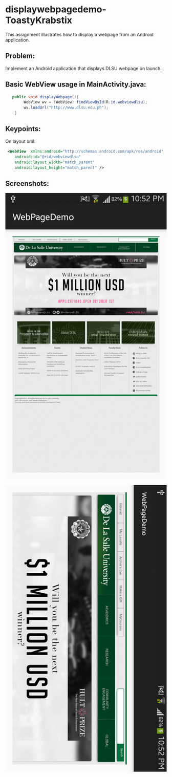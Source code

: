 # displaywebpagedemo-ToastyKrabstix

This assignment illustrates how to display a webpage from an Android application.

## Problem:

Implement an Android application that displays DLSU webpage on launch.


## Basic WebView usage in MainActivity.java:

```Java
   public void displayWebpage(){
        WebView wv = (WebView) findViewById(R.id.webviewdlsu);
        wv.loadUrl("http://www.dlsu.edu.ph");
    }
```


## Keypoints:

On layout xml:

```xml
 <WebView  xmlns:android="http://schemas.android.com/apk/res/android"
    android:id="@+id/webviewdlsu"
    android:layout_width="match_parent"
    android:layout_height="match_parent" />
```


## Screenshots:

![alt tag](https://github.com/DeLaSalleUniversity-Manila/displaywebpagedemo-ToastyKrabstix/blob/master/device-2015-10-04-225236.png)

![alt tag](https://github.com/DeLaSalleUniversity-Manila/displaywebpagedemo-ToastyKrabstix/blob/master/device-2015-10-04-225304.png)
